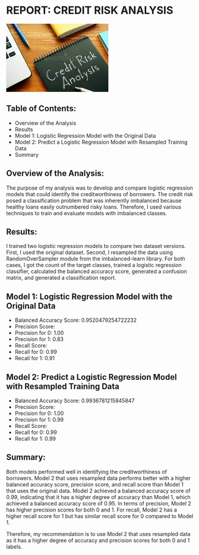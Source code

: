 
# REPORT: CREDIT RISK ANALYSIS

![Alt text](Images/creditriskanalysis.png)

## Table of Contents:

- Overview of the Analysis
- Results
- Model 1: Logistic Regression Model with the Original Data
- Model 2: Predict a Logistic Regression Model with Resampled Training Data
- Summary

## Overview of the Analysis:
The purpose of my analysis was to develop and compare logistic regression models that could identify the creditworthiness of borrowers. The credit risk posed a classification problem that was inherently imbalanced because healthy loans easily outnumbered risky loans. Therefore, I used various techniques to train and evaluate models with imbalanced classes.

## Results:
I trained two logistic regression models to compare two dataset versions. First, I used the original dataset. Second, I resampled the data using RandomOverSampler module from the imbalanced-learn library. For both cases, I got the count of the target classes, trained a logistic regression classifier, calculated the balanced accuracy score, generated a confusion matrix, and generated a classification report.

## Model 1: Logistic Regression Model with the Original Data
- Balanced Accuracy Score: 0.9520479254722232
- Precision Score:
- Precision for 0: 1.00
- Precision for 1: 0.83
- Recall Score:
- Recall for 0: 0.99
- Recall for 1: 0.91

## Model 2: Predict a Logistic Regression Model with Resampled Training Data
- Balanced Accuracy Score: 0.9936781215845847
- Precision Score:
- Precision for 0: 1.00
- Precision for 1: 0.99
- Recall Score:
- Recall for 0: 0.99
- Recall for 1: 0.99

## Summary:
Both models performed well in identifying the creditworthiness of borrowers. Model 2 that uses resampled data performs better with a higher balanced accuracy score, precision score, and recall score than Model 1 that uses the original data. Model 2 achieved a balanced accuracy score of 0.99, indicating that it has a higher degree of accuracy than Model 1, which achieved a balanced accuracy score of 0.95. In terms of precision, Model 2 has higher precision scores for both 0 and 1. For recall, Model 2 has a higher recall score for 1 but has similar recall score for 0 compared to Model 1.

Therefore, my recommendation is to use Model 2 that uses resampled data as it has a higher degree of accuracy and precision scores for both 0 and 1 labels.




